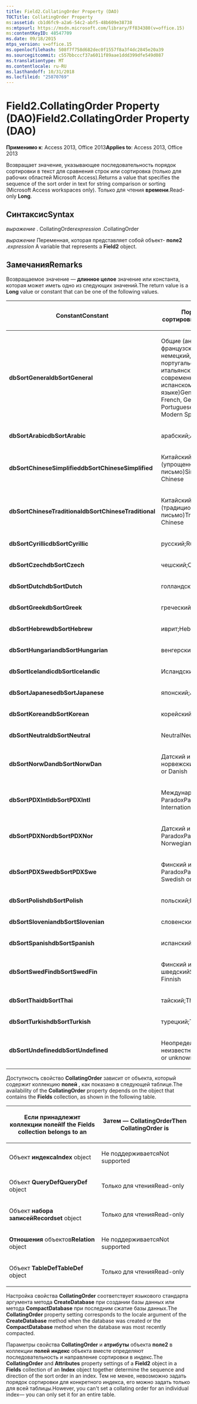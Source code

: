 ```yaml
---
title: Field2.CollatingOrder Property (DAO)
TOCTitle: CollatingOrder Property
ms:assetid: cb1d6fc9-a2a6-54c2-abf5-48b609e38738
ms:mtpsurl: https://msdn.microsoft.com/library/Ff834380(v=office.15)
ms:contentKeyID: 48547709
ms.date: 09/18/2015
mtps_version: v=office.15
ms.openlocfilehash: 508f7f758d682dec0f1557f8a3f4dc2845e20a39
ms.sourcegitcommit: c557bbcccf37a6011f89aae1ddd399dfe549d087
ms.translationtype: MT
ms.contentlocale: ru-RU
ms.lasthandoff: 10/31/2018
ms.locfileid: "25870769"
---
```

# <a name="field2collatingorder-property-dao"></a><span data-ttu-id="6a5e1-102">Field2.CollatingOrder Property (DAO)</span><span class="sxs-lookup"><span data-stu-id="6a5e1-102">Field2.CollatingOrder Property (DAO)</span></span>


<span data-ttu-id="6a5e1-103">**Применимо к**: Access 2013, Office 2013</span><span class="sxs-lookup"><span data-stu-id="6a5e1-103">**Applies to**: Access 2013, Office 2013</span></span>

<span data-ttu-id="6a5e1-104">Возвращает значение, указывающее последовательность порядок сортировки в текст для сравнения строк или сортировка (только для рабочих областей Microsoft Access).</span><span class="sxs-lookup"><span data-stu-id="6a5e1-104">Returns a value that specifies the sequence of the sort order in text for string comparison or sorting (Microsoft Access workspaces only).</span></span> <span data-ttu-id="6a5e1-105">Только для чтения **времени**.</span><span class="sxs-lookup"><span data-stu-id="6a5e1-105">Read-only **Long**.</span></span>

## <a name="syntax"></a><span data-ttu-id="6a5e1-106">Синтаксис</span><span class="sxs-lookup"><span data-stu-id="6a5e1-106">Syntax</span></span>

<span data-ttu-id="6a5e1-107">*выражение* . CollatingOrder</span><span class="sxs-lookup"><span data-stu-id="6a5e1-107">*expression* .CollatingOrder</span></span>

<span data-ttu-id="6a5e1-108">*выражение* Переменная, которая представляет собой объект- **поле2** .</span><span class="sxs-lookup"><span data-stu-id="6a5e1-108">*expression* A variable that represents a **Field2** object.</span></span>

## <a name="remarks"></a><span data-ttu-id="6a5e1-109">Замечания</span><span class="sxs-lookup"><span data-stu-id="6a5e1-109">Remarks</span></span>

<span data-ttu-id="6a5e1-110">Возвращаемое значение — **длинное целое** значение или константа, которая может иметь одно из следующих значений.</span><span class="sxs-lookup"><span data-stu-id="6a5e1-110">The return value is a **Long** value or constant that can be one of the following values.</span></span>

<table>
<colgroup>
<col style="width: 50%" />
<col style="width: 50%" />
</colgroup>
<thead>
<tr class="header">
<th><p><span data-ttu-id="6a5e1-111">Constant</span><span class="sxs-lookup"><span data-stu-id="6a5e1-111">Constant</span></span></p></th>
<th><p><span data-ttu-id="6a5e1-112">Порядок сортировки</span><span class="sxs-lookup"><span data-stu-id="6a5e1-112">Sort order</span></span></p></th>
</tr>
</thead>
<tbody>
<tr class="odd">
<td><p><span data-ttu-id="6a5e1-113"><strong>dbSortGeneral</strong></span><span class="sxs-lookup"><span data-stu-id="6a5e1-113"><strong>dbSortGeneral</strong></span></span></p></td>
<td><p><span data-ttu-id="6a5e1-114">Общие (английский, французский, немецкий, португальский, итальянский и современных на испанском языке)</span><span class="sxs-lookup"><span data-stu-id="6a5e1-114">General (English, French, German, Portuguese, Italian, and Modern Spanish)</span></span></p></td>
</tr>
<tr class="even">
<td><p><span data-ttu-id="6a5e1-115"><strong>dbSortArabic</strong></span><span class="sxs-lookup"><span data-stu-id="6a5e1-115"><strong>dbSortArabic</strong></span></span></p></td>
<td><p><span data-ttu-id="6a5e1-116">арабский;</span><span class="sxs-lookup"><span data-stu-id="6a5e1-116">Arabic</span></span></p></td>
</tr>
<tr class="odd">
<td><p><span data-ttu-id="6a5e1-117"><strong>dbSortChineseSimplified</strong></span><span class="sxs-lookup"><span data-stu-id="6a5e1-117"><strong>dbSortChineseSimplified</strong></span></span></p></td>
<td><p><span data-ttu-id="6a5e1-118">Китайский (упрощенное письмо)</span><span class="sxs-lookup"><span data-stu-id="6a5e1-118">Simplified Chinese</span></span></p></td>
</tr>
<tr class="even">
<td><p><span data-ttu-id="6a5e1-119"><strong>dbSortChineseTraditional</strong></span><span class="sxs-lookup"><span data-stu-id="6a5e1-119"><strong>dbSortChineseTraditional</strong></span></span></p></td>
<td><p><span data-ttu-id="6a5e1-120">Китайский (традиционное письмо)</span><span class="sxs-lookup"><span data-stu-id="6a5e1-120">Traditional Chinese</span></span></p></td>
</tr>
<tr class="odd">
<td><p><span data-ttu-id="6a5e1-121"><strong>dbSortCyrillic</strong></span><span class="sxs-lookup"><span data-stu-id="6a5e1-121"><strong>dbSortCyrillic</strong></span></span></p></td>
<td><p><span data-ttu-id="6a5e1-122">русский;</span><span class="sxs-lookup"><span data-stu-id="6a5e1-122">Russian</span></span></p></td>
</tr>
<tr class="even">
<td><p><span data-ttu-id="6a5e1-123"><strong>dbSortCzech</strong></span><span class="sxs-lookup"><span data-stu-id="6a5e1-123"><strong>dbSortCzech</strong></span></span></p></td>
<td><p><span data-ttu-id="6a5e1-124">чешский;</span><span class="sxs-lookup"><span data-stu-id="6a5e1-124">Czech</span></span></p></td>
</tr>
<tr class="odd">
<td><p><span data-ttu-id="6a5e1-125"><strong>dbSortDutch</strong></span><span class="sxs-lookup"><span data-stu-id="6a5e1-125"><strong>dbSortDutch</strong></span></span></p></td>
<td><p><span data-ttu-id="6a5e1-126">голландский;</span><span class="sxs-lookup"><span data-stu-id="6a5e1-126">Dutch</span></span></p></td>
</tr>
<tr class="even">
<td><p><span data-ttu-id="6a5e1-127"><strong>dbSortGreek</strong></span><span class="sxs-lookup"><span data-stu-id="6a5e1-127"><strong>dbSortGreek</strong></span></span></p></td>
<td><p><span data-ttu-id="6a5e1-128">греческий;</span><span class="sxs-lookup"><span data-stu-id="6a5e1-128">Greek</span></span></p></td>
</tr>
<tr class="odd">
<td><p><span data-ttu-id="6a5e1-129"><strong>dbSortHebrew</strong></span><span class="sxs-lookup"><span data-stu-id="6a5e1-129"><strong>dbSortHebrew</strong></span></span></p></td>
<td><p><span data-ttu-id="6a5e1-130">иврит;</span><span class="sxs-lookup"><span data-stu-id="6a5e1-130">Hebrew</span></span></p></td>
</tr>
<tr class="even">
<td><p><span data-ttu-id="6a5e1-131"><strong>dbSortHungarian</strong></span><span class="sxs-lookup"><span data-stu-id="6a5e1-131"><strong>dbSortHungarian</strong></span></span></p></td>
<td><p><span data-ttu-id="6a5e1-132">венгерский;</span><span class="sxs-lookup"><span data-stu-id="6a5e1-132">Hungarian</span></span></p></td>
</tr>
<tr class="odd">
<td><p><span data-ttu-id="6a5e1-133"><strong>dbSortIcelandic</strong></span><span class="sxs-lookup"><span data-stu-id="6a5e1-133"><strong>dbSortIcelandic</strong></span></span></p></td>
<td><p><span data-ttu-id="6a5e1-134">Исландский</span><span class="sxs-lookup"><span data-stu-id="6a5e1-134">Icelandic</span></span></p></td>
</tr>
<tr class="even">
<td><p><span data-ttu-id="6a5e1-135"><strong>dbSortJapanese</strong></span><span class="sxs-lookup"><span data-stu-id="6a5e1-135"><strong>dbSortJapanese</strong></span></span></p></td>
<td><p><span data-ttu-id="6a5e1-136">японский;</span><span class="sxs-lookup"><span data-stu-id="6a5e1-136">Japanese</span></span></p></td>
</tr>
<tr class="odd">
<td><p><span data-ttu-id="6a5e1-137"><strong>dbSortKorean</strong></span><span class="sxs-lookup"><span data-stu-id="6a5e1-137"><strong>dbSortKorean</strong></span></span></p></td>
<td><p><span data-ttu-id="6a5e1-138">корейский;</span><span class="sxs-lookup"><span data-stu-id="6a5e1-138">Korean</span></span></p></td>
</tr>
<tr class="even">
<td><p><span data-ttu-id="6a5e1-139"><strong>dbSortNeutral</strong></span><span class="sxs-lookup"><span data-stu-id="6a5e1-139"><strong>dbSortNeutral</strong></span></span></p></td>
<td><p><span data-ttu-id="6a5e1-140">Neutral</span><span class="sxs-lookup"><span data-stu-id="6a5e1-140">Neutral</span></span></p></td>
</tr>
<tr class="odd">
<td><p><span data-ttu-id="6a5e1-141"><strong>dbSortNorwDan</strong></span><span class="sxs-lookup"><span data-stu-id="6a5e1-141"><strong>dbSortNorwDan</strong></span></span></p></td>
<td><p><span data-ttu-id="6a5e1-142">Датский и норвежский</span><span class="sxs-lookup"><span data-stu-id="6a5e1-142">Norwegian or Danish</span></span></p></td>
</tr>
<tr class="even">
<td><p><span data-ttu-id="6a5e1-143"><strong>dbSortPDXIntl</strong></span><span class="sxs-lookup"><span data-stu-id="6a5e1-143"><strong>dbSortPDXIntl</strong></span></span></p></td>
<td><p><span data-ttu-id="6a5e1-144">Международный Paradox</span><span class="sxs-lookup"><span data-stu-id="6a5e1-144">Paradox International</span></span></p></td>
</tr>
<tr class="odd">
<td><p><span data-ttu-id="6a5e1-145"><strong>dbSortPDXNor</strong></span><span class="sxs-lookup"><span data-stu-id="6a5e1-145"><strong>dbSortPDXNor</strong></span></span></p></td>
<td><p><span data-ttu-id="6a5e1-146">Датский и норвежский Paradox</span><span class="sxs-lookup"><span data-stu-id="6a5e1-146">Paradox Norwegian or Danish</span></span></p></td>
</tr>
<tr class="even">
<td><p><span data-ttu-id="6a5e1-147"><strong>dbSortPDXSwe</strong></span><span class="sxs-lookup"><span data-stu-id="6a5e1-147"><strong>dbSortPDXSwe</strong></span></span></p></td>
<td><p><span data-ttu-id="6a5e1-148">Финский и шведский Paradox</span><span class="sxs-lookup"><span data-stu-id="6a5e1-148">Paradox Swedish or Finnish</span></span></p></td>
</tr>
<tr class="odd">
<td><p><span data-ttu-id="6a5e1-149"><strong>dbSortPolish</strong></span><span class="sxs-lookup"><span data-stu-id="6a5e1-149"><strong>dbSortPolish</strong></span></span></p></td>
<td><p><span data-ttu-id="6a5e1-150">польский;</span><span class="sxs-lookup"><span data-stu-id="6a5e1-150">Polish</span></span></p></td>
</tr>
<tr class="even">
<td><p><span data-ttu-id="6a5e1-151"><strong>dbSortSlovenian</strong></span><span class="sxs-lookup"><span data-stu-id="6a5e1-151"><strong>dbSortSlovenian</strong></span></span></p></td>
<td><p><span data-ttu-id="6a5e1-152">словенский;</span><span class="sxs-lookup"><span data-stu-id="6a5e1-152">Slovenian</span></span></p></td>
</tr>
<tr class="odd">
<td><p><span data-ttu-id="6a5e1-153"><strong>dbSortSpanish</strong></span><span class="sxs-lookup"><span data-stu-id="6a5e1-153"><strong>dbSortSpanish</strong></span></span></p></td>
<td><p><span data-ttu-id="6a5e1-154">испанский;</span><span class="sxs-lookup"><span data-stu-id="6a5e1-154">Spanish</span></span></p></td>
</tr>
<tr class="even">
<td><p><span data-ttu-id="6a5e1-155"><strong>dbSortSwedFin</strong></span><span class="sxs-lookup"><span data-stu-id="6a5e1-155"><strong>dbSortSwedFin</strong></span></span></p></td>
<td><p><span data-ttu-id="6a5e1-156">Финский и шведский</span><span class="sxs-lookup"><span data-stu-id="6a5e1-156">Swedish or Finnish</span></span></p></td>
</tr>
<tr class="odd">
<td><p><span data-ttu-id="6a5e1-157"><strong>dbSortThai</strong></span><span class="sxs-lookup"><span data-stu-id="6a5e1-157"><strong>dbSortThai</strong></span></span></p></td>
<td><p><span data-ttu-id="6a5e1-158">тайский;</span><span class="sxs-lookup"><span data-stu-id="6a5e1-158">Thai</span></span></p></td>
</tr>
<tr class="even">
<td><p><span data-ttu-id="6a5e1-159"><strong>dbSortTurkish</strong></span><span class="sxs-lookup"><span data-stu-id="6a5e1-159"><strong>dbSortTurkish</strong></span></span></p></td>
<td><p><span data-ttu-id="6a5e1-160">турецкий;</span><span class="sxs-lookup"><span data-stu-id="6a5e1-160">Turkish</span></span></p></td>
</tr>
<tr class="odd">
<td><p><span data-ttu-id="6a5e1-161"><strong>dbSortUndefined</strong></span><span class="sxs-lookup"><span data-stu-id="6a5e1-161"><strong>dbSortUndefined</strong></span></span></p></td>
<td><p><span data-ttu-id="6a5e1-162">Неопределенный или неизвестный</span><span class="sxs-lookup"><span data-stu-id="6a5e1-162">Undefined or unknown</span></span></p></td>
</tr>
</tbody>
</table>


<span data-ttu-id="6a5e1-163">Доступность свойство **CollatingOrder** зависит от объекта, который содержит коллекцию **полей** , как показано в следующей таблице.</span><span class="sxs-lookup"><span data-stu-id="6a5e1-163">The availability of the **CollatingOrder** property depends on the object that contains the **Fields** collection, as shown in the following table.</span></span>

<table>
<colgroup>
<col style="width: 50%" />
<col style="width: 50%" />
</colgroup>
<thead>
<tr class="header">
<th><p><span data-ttu-id="6a5e1-164">Если принадлежит коллекции полей</span><span class="sxs-lookup"><span data-stu-id="6a5e1-164">If the Fields collection belongs to an</span></span></p></th>
<th><p><span data-ttu-id="6a5e1-165">Затем — CollatingOrder</span><span class="sxs-lookup"><span data-stu-id="6a5e1-165">Then CollatingOrder is</span></span></p></th>
</tr>
</thead>
<tbody>
<tr class="odd">
<td><p><span data-ttu-id="6a5e1-166">Объект <strong>индекса</strong></span><span class="sxs-lookup"><span data-stu-id="6a5e1-166"><strong>Index</strong> object</span></span></p></td>
<td><p><span data-ttu-id="6a5e1-167">Не поддерживается</span><span class="sxs-lookup"><span data-stu-id="6a5e1-167">Not supported</span></span></p></td>
</tr>
<tr class="even">
<td><p><span data-ttu-id="6a5e1-168">Объект <strong>QueryDef</strong></span><span class="sxs-lookup"><span data-stu-id="6a5e1-168"><strong>QueryDef</strong> object</span></span></p></td>
<td><p><span data-ttu-id="6a5e1-169">Только для чтения</span><span class="sxs-lookup"><span data-stu-id="6a5e1-169">Read-only</span></span></p></td>
</tr>
<tr class="odd">
<td><p><span data-ttu-id="6a5e1-170">Объект <strong>набора записей</strong></span><span class="sxs-lookup"><span data-stu-id="6a5e1-170"><strong>Recordset</strong> object</span></span></p></td>
<td><p><span data-ttu-id="6a5e1-171">Только для чтения</span><span class="sxs-lookup"><span data-stu-id="6a5e1-171">Read-only</span></span></p></td>
</tr>
<tr class="even">
<td><p><span data-ttu-id="6a5e1-172"><strong>Отношения</strong> объектов</span><span class="sxs-lookup"><span data-stu-id="6a5e1-172"><strong>Relation</strong> object</span></span></p></td>
<td><p><span data-ttu-id="6a5e1-173">Не поддерживается</span><span class="sxs-lookup"><span data-stu-id="6a5e1-173">Not supported</span></span></p></td>
</tr>
<tr class="odd">
<td><p><span data-ttu-id="6a5e1-174">Объект <strong>TableDef</strong></span><span class="sxs-lookup"><span data-stu-id="6a5e1-174"><strong>TableDef</strong> object</span></span></p></td>
<td><p><span data-ttu-id="6a5e1-175">Только для чтения</span><span class="sxs-lookup"><span data-stu-id="6a5e1-175">Read-only</span></span></p></td>
</tr>
</tbody>
</table>


<span data-ttu-id="6a5e1-176">Настройка свойства **CollatingOrder** соответствует языкового стандарта аргумента метода **CreateDatabase** при создании базы данных или метода **CompactDatabase** при последним сжатие базы данных.</span><span class="sxs-lookup"><span data-stu-id="6a5e1-176">The **CollatingOrder** property setting corresponds to the locale argument of the **CreateDatabase** method when the database was created or the **CompactDatabase** method when the database was most recently compacted.</span></span>

<span data-ttu-id="6a5e1-177">Параметры свойства **CollatingOrder** и **атрибуты** объекта **поле2** в коллекции **полей** **индекс** объекта вместе определяют последовательность и направление сортировки в индекс.</span><span class="sxs-lookup"><span data-stu-id="6a5e1-177">The **CollatingOrder** and **Attributes** property settings of a **Field2** object in a **Fields** collection of an **Index** object together determine the sequence and direction of the sort order in an index.</span></span> <span data-ttu-id="6a5e1-178">Тем не менее, невозможно задать порядок сортировки для конкретного индекса, его можно задать только для всей таблицы.</span><span class="sxs-lookup"><span data-stu-id="6a5e1-178">However, you can't set a collating order for an individual index— you can only set it for an entire table.</span></span>

